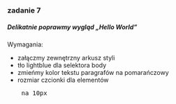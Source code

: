 ### zadanie 7

##### Delikatnie poprawmy wygląd „Hello World”
Wymagania:
- załączmy zewnętrzny arkusz styli
- tło lightblue dla selektora body
- zmieńmy kolor tekstu paragrafów na pomarańczowy
- rozmiar czcionki dla elementów <pre> na 10px